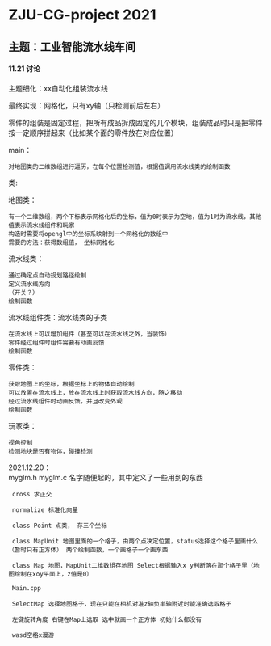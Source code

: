 # ZJU-CG-project 2021




## 主题：工业智能流水线车间



#### 11.21 讨论
主题细化：xx自动化组装流水线

最终实现：网格化，只有xy轴（只检测前后左右）

零件的组装是固定过程，把所有成品拆成固定的几个模块，组装成品时只是把零件按一定顺序拼起来（比如某个面的零件放在对应位置）


main：

    对地图类的二维数组进行遍历，在每个位置检测值，根据值调用流水线类的绘制函数


类:  

地图类：

    有一个二维数组，两个下标表示网格化后的坐标，值为0时表示为空地，值为1时为流水线，其他值表示流水线组件和玩家
    构造时需要将opengl中的坐标系映射到一个网格化的数组中  
    需要的方法：获得数组值， 坐标网格化  
流水线类：

    通过确定点自动规划路径绘制
    定义流水线方向
    （开关？）
    绘制函数
流水线组件类：流水线类的子类

    在流水线上可以增加组件（甚至可以在流水线之外，当装饰）
    零件经过组件时组件需要有动画反馈
    绘制函数
零件类：

    获取地图上的坐标，根据坐标上的物体自动绘制
    可以放置在流水线上，放在流水线上时获取流水线方向，随之移动
    经过流水线组件时动画反馈，并且改变外观
    绘制函数
玩家类：

    视角控制
    检测地块是否有物体，碰撞检测
  
  
2021.12.20：  
     myglm.h myglm.c 名字随便起的，其中定义了一些用到的东西
     
     cross 求正交
     
     normalize 标准化向量
     
     class Point 点类， 存三个坐标
     
     class MapUnit 地图里面的一个格子，由两个点决定位置，status选择这个格子里画什么（暂时只有正方体） 两个绘制函数，一个画格子一个画东西
     
     class Map 地图，MapUnit二维数组存地图 Select根据输入x y判断落在那个格子里（地图绘制在xoy平面上，z值是0）
     
     Main.cpp
     
     SelectMap 选择地图格子，现在只能在相机对准z轴负半轴附近时能准确选取格子
     
     左键旋转角度 右键在Map上选取 选中就画一个正方体 初始什么都没有
     
     wasd空格x漫游
